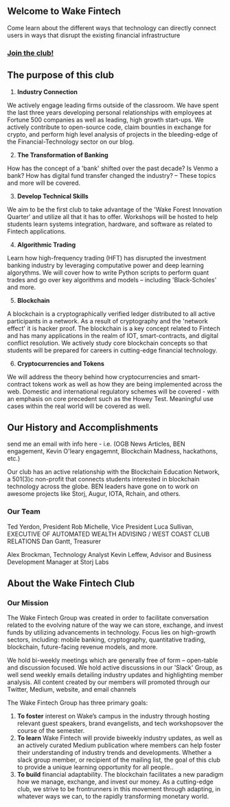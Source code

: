 ## Welcome to Wake Fintech

Come learn about the different ways that technology can directly connect users in ways that disrupt the existing financial infrastructure

### [Join the club!](wakefintech-signup-form)

## The purpose of this club

1. **Industry Connection**

We actively engage leading firms outside of the classroom. We have spent the last three years developing personal relationships with employees at Fortune 500 companies as well as leading, high growth start-ups. We actively contribute to open-source code, claim bounties in exchange for crypto, and perform high level analysis of projects in the bleeding-edge of the Financial-Technology sector on our blog.

2. **The Transformation of Banking**

How has the concept of a 'bank' shifted over the past decade? Is Venmo a bank? How has digital fund transfer changed the industry? – These topics and more will be covered.

3. **Develop Technical Skills**

We aim to be the first club to take advantage of the 'Wake Forest Innovation Quarter' and utilize all that it has to offer. Workshops will be hosted to help students learn systems integration, hardware, and software as related to Fintech applications.

4. **Algorithmic Trading**

Learn how high-frequency trading (HFT) has disrupted the investment banking industry by leveraging computative power and deep learning algorythms. We will cover how to write Python scripts to perform quant trades and go over key algorithms and models – including 'Black-Scholes' and more.

5. **Blockchain**

A blockchain is a cryptographically verified ledger distributed to all active participants in a network. As a result of cryptography and the 'network effect' it is hacker proof. The blockchain is a key concept related to Fintech and has many applications in the realm of IOT, smart-contracts, and digital conflict resolution.  We actively study core blockchain concepts so that students will be prepared for careers in cutting-edge financial technology.

6. **Cryptocurrencies and Tokens**

We will address the theory behind how cryptocurrencies and smart-contract tokens work as well as how they are being implemented across the web. Domestic and international regulatory schemes will be covered - with an emphasis on core precedent such as the Howey Test.  Meaningful use cases within the real world will be covered as well.


## Our History and Accomplishments
send me an email with info here - i.e. (OGB News Articles, BEN engagement, Kevin O'leary engagemnt, Blockchain Madness, hackathons, etc.)

Our club has an active relationship with the Blockchain Education Network, a 501(3)c non-profit that connects students interested in blockchain technology across the globe.  BEN leaders have gone on to work on awesome projects like Storj, Augur, IOTA, Rchain, and others.

### Our Team
  Ted Yerdon, President
  Rob Michelle, Vice President
  Luca Sullivan, EXECUTIVE OF AUTOMATED WEALTH ADVISING / WEST COAST CLUB RELATIONS
  Dan Gantt, Treasurer
  
  Alex Brockman, Technology Analyst
  Kevin Leffew, Advisor and Business Development Manager at Storj Labs

## About the Wake Fintech Club

### Our Mission
The Wake Fintech Group was created in order to facilitate conversation related to the evolving nature of the way we can store, exchange, and invest funds by utilizing advancements in technology. Focus lies on high-growth sectors, including: mobile banking, cryptography, quantitative trading, blockchain, future-facing revenue models, and more.

We hold bi-weekly meetings which are generally free of form – open-table and discussion focused. We hold active discussions in our 'Slack' Group, as well send weekly emails detailing industry updates and highlighting member analysis. All content created by our members will promoted through our Twitter, Medium, website, and email channels

The Wake Fintech Group has three primary goals:

1. **To foster** interest on Wake’s campus in the industry through hosting relevant guest speakers, brand evangelists, and tech workshopsover the course of the semester.
2. **To learn** Wake Fintech will provide biweekly industry updates, as well as an actively curated Medium publication where members can help foster their understanding of industry trends and developments. Whether a slack group member, or recipient of the mailing list, the goal of this club to provide a unique learning opportunity for all people..
3. **To build** financial adaptability. The blockchain facilitates a new paradigm how we manage, exchange, and invest our money. As a cutting-edge club, we strive to be frontrunners in this movement through adapting, in whatever ways we can, to the rapidly transforming monetary world.
